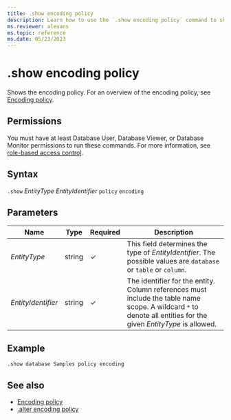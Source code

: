 ```yaml
---
title: .show encoding policy
description: Learn how to use the `.show encoding policy` command to show the encoding policy.
ms.reviewer: alexans
ms.topic: reference
ms.date: 05/23/2023
---
```

# .show encoding policy

Shows the encoding policy. For an overview of the encoding policy, see [Encoding policy](encoding-policy.md).

## Permissions

You must have at least Database User, Database Viewer, or Database Monitor permissions to run these commands. For more information, see [role-based access control](access-control/role-based-access-control.md).

## Syntax

`.show` *EntityType* *EntityIdentifier* `policy` `encoding`

## Parameters

|Name | Type | Required | Description |
|--|--|--|--|
| *EntityType* | string | &check; | This field determines the type of *EntityIdentifier*. The possible values are `database` or `table` or `column`.|
| *EntityIdentifier* | string | &check; | The identifier for the entity. Column references must include the table name scope. A wildcard `*` to denote all entities for the given *EntityType* is allowed. |

## Example

```kusto
.show database Samples policy encoding
```

## See also

* [Encoding policy](encoding-policy.md)
* [.alter encoding policy](alter-encoding-policy.md)
